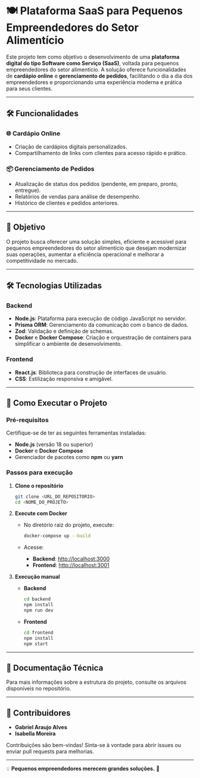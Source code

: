 # 🍽️ **Plataforma SaaS para Pequenos Empreendedores do Setor Alimentício**

Este projeto tem como objetivo o desenvolvimento de uma **plataforma digital do tipo Software como Serviço (SaaS)**, voltada para pequenos empreendedores do setor alimentício. A solução oferece funcionalidades de **cardápio online** e **gerenciamento de pedidos**, facilitando o dia a dia dos empreendedores e proporcionando uma experiência moderna e prática para seus clientes.

---

## 🛠️ **Funcionalidades**

### 🌐 **Cardápio Online**
- Criação de cardápios digitais personalizados.
- Compartilhamento de links com clientes para acesso rápido e prático.

### 📦 **Gerenciamento de Pedidos**
- Atualização de status dos pedidos (pendente, em preparo, pronto, entregue).
- Relatórios de vendas para análise de desempenho.
- Histórico de clientes e pedidos anteriores.

---

## 🎯 **Objetivo**
O projeto busca oferecer uma solução simples, eficiente e acessível para pequenos empreendedores do setor alimentício que desejam modernizar suas operações, aumentar a eficiência operacional e melhorar a competitividade no mercado.

---

## 🛠️ **Tecnologias Utilizadas**

### **Backend**
- **Node.js**: Plataforma para execução de código JavaScript no servidor.
- **Prisma ORM**: Gerenciamento da comunicação com o banco de dados.
- **Zod**: Validação e definição de schemas.
- **Docker** e **Docker Compose**: Criação e orquestração de containers para simplificar o ambiente de desenvolvimento.

### **Frontend**
- **React.js**: Biblioteca para construção de interfaces de usuário.
- **CSS**: Estilização responsiva e amigável.

---

## 🚀 **Como Executar o Projeto**

### **Pré-requisitos**
Certifique-se de ter as seguintes ferramentas instaladas:
- **Node.js** (versão 18 ou superior)
- **Docker** e **Docker Compose**
- Gerenciador de pacotes como **npm** ou **yarn**

### **Passos para execução**
1. **Clone o repositório**
   ```bash
   git clone <URL_DO_REPOSITORIO>
   cd <NOME_DO_PROJETO>
   ```

2. **Execute com Docker**
   - No diretório raiz do projeto, execute:
     ```bash
     docker-compose up --build
     ```

   - Acesse:
     - **Backend**: [http://localhost:3000](http://localhost:3000)
     - **Frontend**: [http://localhost:3001](http://localhost:3001)

3. **Execução manual**
   - **Backend**
     ```bash
     cd backend
     npm install
     npm run dev
     ```

   - **Frontend**
     ```bash
     cd frontend
     npm install
     npm start
     ```

---

## 📖 **Documentação Técnica**
Para mais informações sobre a estrutura do projeto, consulte os arquivos disponíveis no repositório.

---

## 🤝 **Contribuidores**

- **Gabriel Araujo Alves**
- **Isabella Moreira**

Contribuições são bem-vindas! Sinta-se à vontade para abrir issues ou enviar pull requests para melhorias.

---

💡 **Pequenos empreendedores merecem grandes soluções.** 🚀

